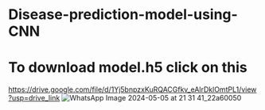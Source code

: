 # Disease-prediction-model-using-CNN
# To download model.h5 click on this 
https://drive.google.com/file/d/1Yj5bnpzxKuRQACGfkv_eAlrDklOmtPL1/view?usp=drive_link
![WhatsApp Image 2024-05-05 at 21 31 41_22a60050](https://github.com/JyotiPrajapati12/Disease-prediction-model-using-CNN/assets/142525127/3d8619ca-293f-4037-b114-814326c35cd9)
